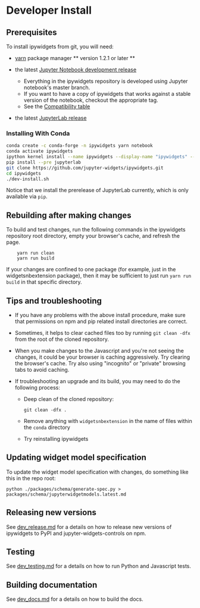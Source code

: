 # Developer Install

## Prerequisites

To install ipywidgets from git, you will need:

- [yarn](https://yarnpkg.com/) package manager ** version 1.2.1 or later **

- the latest [Jupyter Notebook development release](https://github.com/jupyter/notebook/releases)
  + Everything in the ipywidgets repository is developed using Jupyter
    notebook's master branch.
  + If you want to have a copy of ipywidgets that works against a stable
    version of the notebook, checkout the appropriate tag.
  + See the
    [Compatibility table](https://github.com/jupyter-widgets/ipywidgets#compatibility)
    
- the latest [JupyterLab release](https://github.com/jupyterlab/jupyterlab/releases)



### Installing With Conda 

```bash
conda create -c conda-forge -n ipywidgets yarn notebook
conda activate ipywidgets
ipython kernel install --name ipywidgets --display-name "ipywidgets" --sys-prefix
pip install --pre jupyterlab
git clone https://github.com/jupyter-widgets/ipywidgets.git
cd ipywidgets
./dev-install.sh
```

Notice that we install the prerelease of JupyterLab currently, which is only available via `pip`.

Rebuilding after making changes
----------------------------

To build and test changes, run the following commands in the ipywidgets repository root directory, empty your browser's cache, and refresh the page.

        yarn run clean
        yarn run build

If your changes are confined to one package (for example, just in the widgetsnbextension package), then it may be sufficient to just run `yarn run build` in that specific directory.

Tips and troubleshooting
------------------------

- If you have any problems with the above install procedure, make sure that
permissions on npm and pip related install directories are correct.

- Sometimes, it helps to clear cached files too by running `git clean -dfx`
  from the root of the cloned repository.

- When you make changes to the Javascript and you're not seeing the changes,
 it could be your browser is caching aggressively. Try clearing the browser's
 cache. Try also using "incognito" or "private" browsing tabs to avoid
 caching.

- If troubleshooting an upgrade and its build, you may need to do the
  following process:

    - Deep clean of the cloned repository:

      ```
      git clean -dfx .
      ```

    - Remove anything with `widgetsnbextension` in the name of files within
        the `conda` directory

    - Try reinstalling ipywidgets

Updating widget model specification
-----------------------------------

To update the widget model specification with changes, do something like this in the repo root:
```
python ./packages/schema/generate-spec.py > packages/schema/jupyterwidgetmodels.latest.md
```

Releasing new versions
----------------------

See [dev_release.md](dev_release.md) for a details on how to release new versions of ipywidgets to PyPI and jupyter-widgets-controls on npm.

Testing
-------

See [dev_testing.md](dev_testing.md) for a details on how to run Python and Javascript tests.

Building documentation
----------------------

See [dev_docs.md](dev_docs.md) for a details on how to build the docs.

